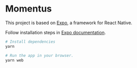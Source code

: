 # Momentus

This project is based on [Expo](https://expo.io), a framework for React Native.

Follow installation steps in [Expo documentation](https://docs.expo.io/get-started/installation/).

```sh
# Install dependencies
yarn
```

```sh
# Run the app in your browser.
yarn web
```
